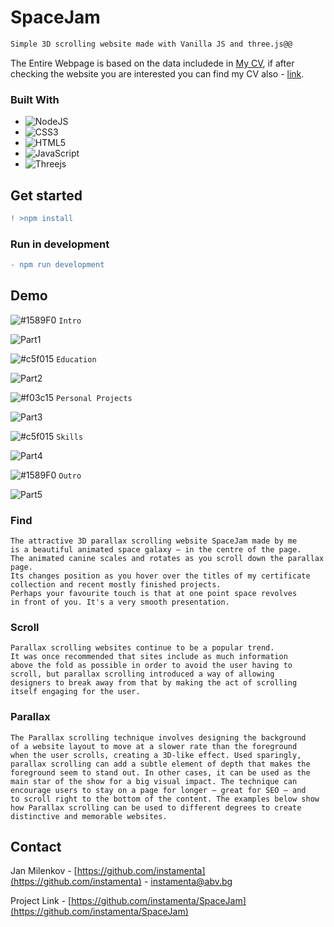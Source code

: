 # SpaceJam
```diff
Simple 3D scrolling website made with Vanilla JS and three.js@@
```

The Entire Webpage is based on the data includede in [My CV](https://github.com/instamenta/SpaceJam/files/10712348/JanCV.pdf), if after checking the website you are interested you can find my CV also - [link](https://github.com/instamenta/SpaceJam/files/10712348/JanCV.pdf).
 
### Built With

* ![NodeJS](https://img.shields.io/badge/node.js-6DA55F?style=for-the-badge&logo=node.js&logoColor=white)
* ![CSS3](https://img.shields.io/badge/css3-%231572B6.svg?style=for-the-badge&logo=css3&logoColor=white)
* ![HTML5](https://img.shields.io/badge/html5-%23E34F26.svg?style=for-the-badge&logo=html5&logoColor=white)
* ![JavaScript](https://img.shields.io/badge/javascript-%23323330.svg?style=for-the-badge&logo=javascript&logoColor=%23F7DF1E)
* ![Threejs](https://img.shields.io/badge/threejs-black?style=for-the-badge&logo=three.js&logoColor=white)
  
## Get started

```diff
! >npm install
```

### Run in development

```diff
- npm run development
```
## Demo

![#1589F0](https://via.placeholder.com/15/1589F0/000000?text=+) `Intro`


![Part1](https://user-images.githubusercontent.com/98179343/218232522-5caf385b-1752-44b8-8552-96d50317b1ca.PNG)

![#c5f015](https://via.placeholder.com/15/c5f015/000000?text=+) `Education`

![Part2](https://user-images.githubusercontent.com/98179343/218232525-a9b92865-0e34-471c-afe9-90c218bdcf8d.PNG)

![#f03c15](https://via.placeholder.com/15/f03c15/000000?text=+) `Personal Projects`

![Part3](https://user-images.githubusercontent.com/98179343/218232527-6457d36e-f69a-4e93-b422-4993f3296e4e.PNG)

![#c5f015](https://via.placeholder.com/15/c5f015/000000?text=+) `Skills`

![Part4](https://user-images.githubusercontent.com/98179343/218232519-1d61da58-555e-4a22-a9e8-d74b462e61b6.PNG)

![#1589F0](https://via.placeholder.com/15/1589F0/000000?text=+) `Outro`

![Part5](https://user-images.githubusercontent.com/98179343/218232521-a837abb2-8327-4d66-b82e-045c22ac2986.PNG)


### Find

```
The attractive 3D parallax scrolling website SpaceJam made by me
is a beautiful animated space galaxy – in the centre of the page. 
The animated canine scales and rotates as you scroll down the parallax page. 
Its changes position as you hover over the titles of my certificate
collection and recent mostly finished projects. 
Perhaps your favourite touch is that at one point space revolves
in front of you. It's a very smooth presentation.
```
### Scroll

```
Parallax scrolling websites continue to be a popular trend. 
It was once recommended that sites include as much information
above the fold as possible in order to avoid the user having to 
scroll, but parallax scrolling introduced a way of allowing 
designers to break away from that by making the act of scrolling 
itself engaging for the user. 
```
### Parallax

```
The Parallax scrolling technique involves designing the background 
of a website layout to move at a slower rate than the foreground 
when the user scrolls, creating a 3D-like effect. Used sparingly,
parallax scrolling can add a subtle element of depth that makes the 
foreground seem to stand out. In other cases, it can be used as the 
main star of the show for a big visual impact. The technique can 
encourage users to stay on a page for longer – great for SEO – and 
to scroll right to the bottom of the content. The examples below show
how Parallax scrolling can be used to different degrees to create
distinctive and memorable websites.
```

## Contact

Jan Milenkov - [https://github.com/instamenta](https://github.com/instamenta) - instamenta@abv.bg

Project Link - [https://github.com/instamenta/SpaceJam](https://github.com/instamenta/SpaceJam)
